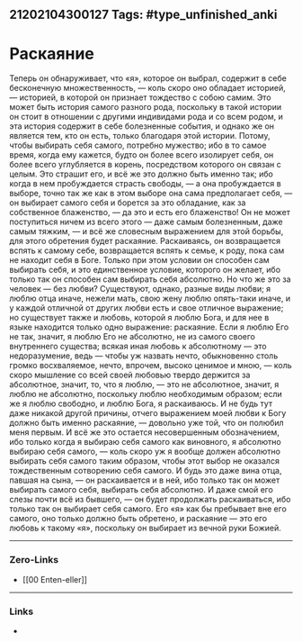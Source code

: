 21202104300127
Tags: #type_unfinished_anki 
---
# Раскаяние

Теперь он обнаруживает, что «я», которое он выбрал, содержит в себе бесконечную множественность, — коль скоро оно обладает историей, — историей, в которой он признает тождество с собою самим. Это может быть история самого разного рода, поскольку в такой истории он стоит в отношении с другими индивидами рода и со всем родом, и эта история содержит в себе болезненные события, и однако же он является тем, кто он есть, только благодаря этой истории. Потому, чтобы выбирать себя самого, потребно мужество; ибо в то самое время, когда ему кажется, будто он более всего изолирует себя, он более всего углубляется в корень, посредством которого он связан с целым. Это страшит его, и всё же это должно быть именно так; ибо когда в нем пробуждается страсть свободы, — а она пробуждается в выборе, точно так же как в этом выборе она сама предполагает себя, — он выбирает самого себя и борется за это обладание, как за собственное блаженство, — да это и есть его блаженство! Он не может поступиться ничем из всего этого — даже самым болезненным, даже самым тяжким, — и всё же словесным выражением для этой борьбы, для этого обретения будет раскаяние. Раскаиваясь, он возвращается вспять к самому себе, возвращается вспять к семье, к роду, пока сам не находит себя в Боге. Только при этом условии он способен сам выбирать себя, и это единственное условие, которого он желает, ибо только так он способен сам выбирать себя абсолютно. Но что же это за человек — без любви? Существуют, однако, разные виды любви; я люблю отца иначе, нежели мать, свою жену люблю опять-таки иначе, и у каждой отличной от других любви есть и свое отличное выражение; но существует также и любовь, которой я люблю Бога, и для нее в языке находится только одно выражение: раскаяние. Если я люблю Его не так, значит, я люблю Его не абсолютно, не из самого своего внутреннего существа; всякая иная любовь к абсолютному — это недоразумение, ведь — чтобы уж назвать нечто, обыкновенно столь громко восхваляемое, нечто, впрочем, высоко ценимое и мною, — коль скоро мышление со всей своей любовью твердо держится за абсолютное, значит, то, что я люблю, — это не абсолютное, значит, я люблю не абсолютно, поскольку люблю необходимым образом; если же я люблю свободно, и люблю Бога, я раскаиваюсь. И не будь тут даже никакой другой причины, отчего выражением моей любви к Богу должно быть именно раскаяние, — довольно уже той, что он полюбил меня первым. И всё же это остается несовершенным обозначением, ибо только когда я выбираю себя самого как виновного, я абсолютно выбираю себя самого, — коль скоро уж я вообще должен абсолютно выбирать себя самого таким образом, чтобы этот выбор не оказался тождественным сотворению себя самого. И будь это даже вина отца, павшая на сына, — он раскаивается и в ней, ибо только так он может выбирать самого себя, выбирать себя абсолютно. И даже смой его слезы почти всё из бывшего, — он будет продолжать раскаиваться, ибо только так он выбирает себя самого. Его «я» как бы пребывает вне его самого, оно только должно быть обретено, и раскаяние — это его любовь к такому «я», поскольку он выбирает из вечной руки Божией.

---
### Zero-Links
- [[00 Enten-eller]]
---
### Links
-